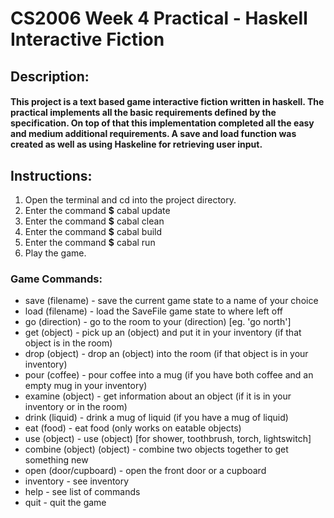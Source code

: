 # CS2006 Week 4 Practical - Haskell Interactive Fiction

## Description:
#### This project is a text based game interactive fiction written in haskell. The practical implements all the basic requirements defined by the specification. On top of that this implementation completed all the easy and medium additional requirements. A save and load function was created as well as using Haskeline for retrieving user input.

## Instructions:
1. Open the terminal and cd into the project directory.
2. Enter the command **$** cabal update
3. Enter the command **$** cabal clean
4. Enter the command **$** cabal build
5. Enter the command **$** cabal run
6. Play the game.

### Game Commands:
* save (filename) - save the current game state to a name of your choice
* load (filename) - load the SaveFile game state to where left off
* go (direction) - go to the room to your (direction) [eg. 'go north']
* get (object) - pick up an (object) and put it in your inventory (if that object is in the room)
* drop (object) - drop an (object) into the room (if that object is in your inventory)
* pour (coffee) - pour coffee into a mug (if you have both coffee and an empty mug in your inventory)
* examine (object) - get information about an object (if it is in your inventory or in the room)
* drink (liquid) - drink a mug of liquid (if you have a mug of liquid)
* eat (food) - eat food (only works on eatable objects)
* use (object) - use (object) [for shower, toothbrush, torch, lightswitch]
* combine (object) (object) - combine two objects together to get something new
* open (door/cupboard) - open the front door or a cupboard
* inventory - see inventory
* help - see list of commands
* quit - quit the game
